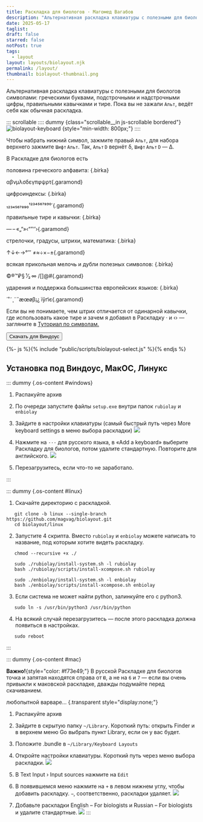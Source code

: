 ```yaml
---
title: Раскладка для биологов · Магомед Вагабов
description: "Альтернативная раскладка клавиатуры с полезными для биологов символами: правильные кавычки и тире, греческие буквы, подстрочные и надстрочные цифры, математические знаки и стрелочки."
date: 2025-05-17
taglist: 
draft: false
starred: false
notPost: true
tags:
  - layout
layout: layouts/biolayout.njk
permalink: /layout/
thumbnail: biolayout-thumbnail.png
---
```

Альтернативная раскладка клавиатуры с полезными для биологов символами: греческими буквами, подстрочными и надстрочными цифры, правильными кавычками и тире. Пока вы не зажали `Альт`, ведёт себя как обычная раскладка.

::: scrollable
:::: dummy {class="scrollable__in js-scrollable bordered"}
![biolayout-keyboard](biolayout-keyboard.png) {style="min-width: 800px;"}
::::

Чтобы набрать нижний символ, зажмите правый `Альт`, для набора верхнего зажмите `Шифт` `Альт`. Так, `Альт` `D` вернёт δ, `Шифт` `Альт` `D` — Δ.

В Раскладке для биологов есть

половина греческого алфавита: {.birka}

αβνμλσδεγπφψρτ{.garamond}

цифроиндексы: {.birka}

₁₂₃₄₅₆₇₈₉₀¹²³⁴⁵⁶⁷⁸⁹⁰˙{.garamond}

правильные тире и кавычки: {.birka}

— – «„“»‹“”‘’›{.garamond}

стрелочки, градусы, штрихи, математика: {.birka}

↑↓←→°′″ ≠≈÷×−±{.garamond}

всякая прикольная мелочь и дубли полезных символов: {.birka}

©®™₽§ ¹⁄₂ ∞ /[]@#{.garamond}

ударения и поддержка большинства европейских языков: {.birka}

´˚˜¸¨ˇæœøβ¡¿ їўґіє{.garamond}



Если вы не понимаете, чем штрих отличается от одинарной кавычки, где использовать какое тире и зачем я добавил в Раскладку · и ‹› — загляните в [Туториал по символам.](layout-symbols.njk)


<a id="download-link" href="/media/win-biolayout.zip" download>
  <button  class="sidenote">
    Скачать для Виндоус
  </button>
</a>

{%- js %}{% include "public/scripts/biolayout-select.js" %}{% endjs %}

<h2>
  Установка под
 <span class="os-option" data-os="windows">Виндоус,</span>
 <span class="os-option" data-os="mac">МакОС,</span>
 <span class="os-option" data-os="linux">Линукс</span></h2>

::: dummy {.os-content #windows}

1. Распакуйте архив
2. По очереди запустите файлы `setup.exe` внутри папок `rubiolay` и `enbiolay`
3. Зайдите в настройки клавиатуры (самый быстрый путь через More keyboard settings в меню выбора раскладки)
   ![](win-layout-spawn-fix-1.png)
   
4. Нажмите на `···` для русского языка, в «Add a keyboard» выберите Раскладку для биологов, потом удалите стандартную. Повторите для английского.
   ![](win-layout-spawn-fix-2.png)

5. Перезагрузитесь, если что-то не заработало.


:::

::: dummy {.os-content #linux}

1. Скачайте директорию с раскладкой.
```
   git clone -b linux --single-branch https://github.com/magvag/biolayout.git
   cd biolayout/linux
```

2. Запустите 4 скрипта. Вместо `rubiolay` и `enbiolay` можете написать то название, под которым хотите видеть раскладку.
```
   chmod --recursive +x ./
   
   sudo ./rubiolay/install-system.sh -l rubiolay
   bash ./rubiolay/scripts/install-xcompose.sh rubiolay
   
   sudo ./enbiolay/install-system.sh -l enbiolay
   bash ./enbiolay/scripts/install-xcompose.sh enbiolay
```

3. Если система не может найти python, залинкуйте его с python3.
```
   sudo ln -s /usr/bin/python3 /usr/bin/python
```

4. На всякий случай перезагрузитесь — после этого раскладка должна появиться в настройках.
```
   sudo reboot
```
:::

::: dummy {.os-content #mac}

**Важно!**{style="color: #f73e49;"} В русской Раскладке для биологов точка и запятая находятся справа от `Ю`, а не на `6` и `7` — если вы очень привыкли к маковской раскладке, дважды подумайте перед скачиванием. 

любопытной варваре... {.transparent style="display:none;"}
1. Распакуйте архив
2. Зайдите в скрытую папку `~/Library`. Короткий путь: открыть Finder и в верхнем меню Go выбрать пункт Library, если он у вас будет.
3. Положите .bundle в `~/Library/Keyboard Layouts`
4. Откройте настройки клавиатуры. Короткий путь через меню выбора раскладки.
   ![](vJVIB.png)
   
5. В Text Input › Input sources нажмите на `Edit`
6. В появившемся меню нажмите на `+` в левом нижнем углу, чтобы добавить раскладку. `−`, соответственно, раскладки удаляет. 
   ![](13d97ffe-c36c-40c6-8714-5411b94be548.png)
   
7. Добавьте раскладки English – For biologists и Russian – For biologists и удалите стандартные.
   ![](mac911-keyboard-selector-letters-bordered-1353335155.png)
:::